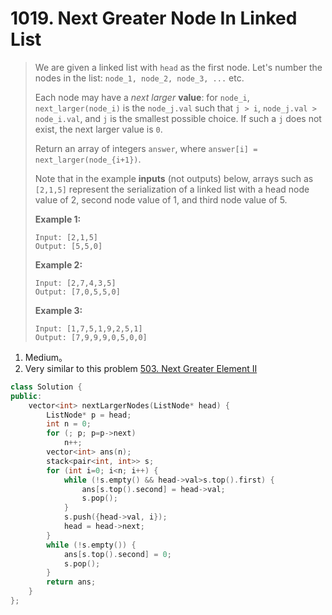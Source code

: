 # 1019. Next Greater Node In Linked List

> We are given a linked list with `head` as the first node. Let's number the nodes in the list: `node_1, node_2, node_3, ...` etc.
>
> Each node may have a *next larger* **value**: for `node_i`, `next_larger(node_i)` is the `node_j.val` such that `j > i`, `node_j.val > node_i.val`, and `j` is the smallest possible choice. If such a `j` does not exist, the next larger value is `0`.
>
> Return an array of integers `answer`, where `answer[i] = next_larger(node_{i+1})`.
>
> Note that in the example **inputs** (not outputs) below, arrays such as `[2,1,5]` represent the serialization of a linked list with a head node value of 2, second node value of 1, and third node value of 5.
>
>  
>
> **Example 1:**
>
> ```
> Input: [2,1,5]
> Output: [5,5,0]
> ```
>
> **Example 2:**
>
> ```
> Input: [2,7,4,3,5]
> Output: [7,0,5,5,0]
> ```
>
> **Example 3:**
>
> ```
> Input: [1,7,5,1,9,2,5,1]
> Output: [7,9,9,9,0,5,0,0]
> ```

1. Medium。
2. Very similar to this problem [503. Next Greater Element II](https://leetcode.com/problems/next-greater-element-ii/discuss/98270/)

```cpp
class Solution {
public:
    vector<int> nextLargerNodes(ListNode* head) {
        ListNode* p = head;
        int n = 0;
        for (; p; p=p->next)
            n++;
        vector<int> ans(n);
        stack<pair<int, int>> s;
        for (int i=0; i<n; i++) {
            while (!s.empty() && head->val>s.top().first) {
                ans[s.top().second] = head->val;
                s.pop();
            }
            s.push({head->val, i});
            head = head->next;
        }
        while (!s.empty()) {
            ans[s.top().second] = 0;
            s.pop();
        }
        return ans;
    }
};
```

